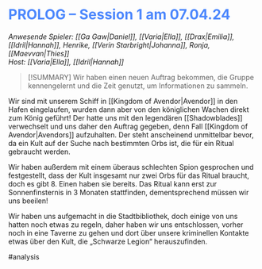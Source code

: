 # <font color = 4d88fd>PROLOG – Session 1 am 07.04.24</font>
_Anwesende Spieler: [[Ga Gaw|Daniel]], [[Varia|Ella]], [[Drax|Emilia]], [[Idril|Hannah]], Henrike, [[Verin Starbright|Johanna]], Ronja, [[Maevvan|Thies]]  
Host: [[Varia|Ella]], [[Idril|Hannah]]_

>[!SUMMARY]
>Wir haben einen neuen Auftrag bekommen, die Gruppe kennengelernt und die Zeit genutzt, um Informationen zu sammeln.

Wir sind mit unserem Schiff in [[Kingdom of Avendor|Avendor]]  in den Hafen eingelaufen, wurden dann aber von den königlichen Wachen direkt zum König geführt! Der hatte uns mit den legendären [[Shadowblades]] verwechselt und uns daher den Auftrag gegeben, denn Fall [[Kingdom of Avendor|Avendors]]  aufzuhalten. Der steht anscheinend unmittelbar bevor, da ein Kult auf der Suche nach bestimmten Orbs ist, die für ein Ritual gebraucht werden.

Wir haben außerdem mit einem überaus schlechten Spion gesprochen und festgestellt, dass der Kult insgesamt nur zwei Orbs für das Ritual braucht, doch es gibt 8. Einen haben sie bereits. Das Ritual kann erst zur Sonnenfinsternis in 3 Monaten stattfinden, dementsprechend müssen wir uns beeilen!

Wir haben uns aufgemacht in die Stadtbibliothek, doch einige von uns hatten noch etwas zu regeln, daher haben wir uns entschlossen, vorher noch in eine Taverne zu gehen und dort über unsere kriminellen Kontakte etwas über den Kult, die „Schwarze Legion“ herauszufinden.

#analysis